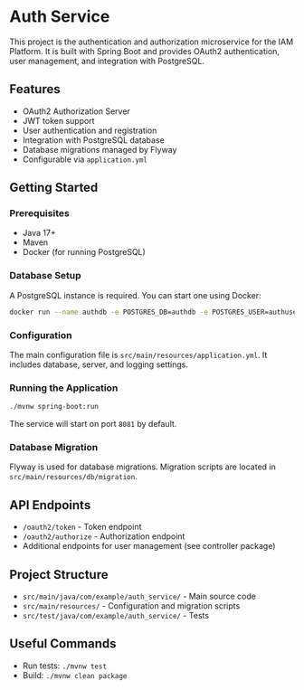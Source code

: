 # Auth Service

This project is the authentication and authorization microservice for the IAM Platform. It is built with Spring Boot and provides OAuth2 authentication, user management, and integration with PostgreSQL.

## Features
- OAuth2 Authorization Server
- JWT token support
- User authentication and registration
- Integration with PostgreSQL database
- Database migrations managed by Flyway
- Configurable via `application.yml`

## Getting Started

### Prerequisites
- Java 17+
- Maven
- Docker (for running PostgreSQL)

### Database Setup
A PostgreSQL instance is required. You can start one using Docker:

```sh
docker run --name authdb -e POSTGRES_DB=authdb -e POSTGRES_USER=authuser -e POSTGRES_PASSWORD=authsecret -p 5433:5432 -d postgres:15
```

### Configuration
The main configuration file is `src/main/resources/application.yml`. It includes database, server, and logging settings.

### Running the Application

```sh
./mvnw spring-boot:run
```

The service will start on port `8081` by default.

### Database Migration
Flyway is used for database migrations. Migration scripts are located in `src/main/resources/db/migration`.

## API Endpoints
- `/oauth2/token` - Token endpoint
- `/oauth2/authorize` - Authorization endpoint
- Additional endpoints for user management (see controller package)

## Project Structure
- `src/main/java/com/example/auth_service/` - Main source code
- `src/main/resources/` - Configuration and migration scripts
- `src/test/java/com/example/auth_service/` - Tests

## Useful Commands
- Run tests: `./mvnw test`
- Build: `./mvnw clean package`
